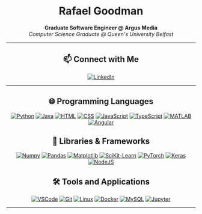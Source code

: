 <div align="center">
  
# **Rafael Goodman**

**Graduate Software Engineer @ Argus Media**  
_Computer Science Graduate @ Queen's University Belfast_

---

## 📫 Connect with Me

[![LinkedIn](https://upload.wikimedia.org/wikipedia/commons/8/81/LinkedIn_icon.svg)](https://linkedin.com/in/rafaelgoodman)

---

## 🌐 Programming Languages

[![Python](https://img.shields.io/badge/Python-3776AB?style=for-the-badge&logo=python&logoColor=white)](https://www.python.org)
[![Java](https://img.shields.io/badge/Java-3B66BC.svg?style=for-the-badge&logo=Java&logoColor=white)](https://www.java.com)
[![HTML](https://img.shields.io/badge/HTML5-E34F26.svg?style=for-the-badge&logo=HTML5&logoColor=white)](https://www.w3.org/html/)
[![CSS](https://img.shields.io/badge/CSS-663399.svg?style=for-the-badge&logo=CSS&logoColor=white)](https://www.w3schools.com/css/)
[![JavaScript](https://img.shields.io/badge/Javascript-FFA500.svg?style=for-the-badge&logo=Javascript&logoColor=white)](https://developer.mozilla.org/en-US/docs/Web/JavaScript)
[![TypeScript](https://img.shields.io/badge/TypeScript-3178C6.svg?style=for-the-badge&logo=TypeScript&logoColor=white)](https://www.typescriptlang.org/)
[![MATLAB](https://img.shields.io/badge/Matlab-FC521F.svg?style=for-the-badge&logo=Matlab&logoColor=white)](https://www.mathworks.com/)
[![Angular](https://img.shields.io/badge/Angular-D00000.svg?style=for-the-badge&logo=Angular&logoColor=white)](https://angular.io)

## 📖 Libraries & Frameworks
[![Numpy](https://img.shields.io/badge/NumPy-013243.svg?style=for-the-badge&logo=NumPy&logoColor=white)](https://numpy.org/)
[![Pandas](https://img.shields.io/badge/pandas-150458.svg?style=for-the-badge&logo=pandas&logoColor=white)](https://pandas.pydata.org/)
[![Matplotlib](https://img.shields.io/badge/Matplotlib-4B5562.svg?style=for-the-badge&logo=matplotlib&logoColor=white)](https://matplotlib.org/)
[![SciKit-Learn](https://img.shields.io/badge/scikitlearn-F7931E.svg?style=for-the-badge&logo=scikit-learn&logoColor=white)](https://scikit-learn.org/)
[![PyTorch](https://img.shields.io/badge/PyTorch-EE4C2C.svg?style=for-the-badge&logo=PyTorch&logoColor=white)](https://pytorch.org/)
[![Keras](https://img.shields.io/badge/Keras-D00000.svg?style=for-the-badge&logo=Keras&logoColor=white)](https://keras.io/)
[![NodeJS](https://img.shields.io/badge/Node.js-5FA04E.svg?style=for-the-badge&logo=nodedotjs&logoColor=white)](https://nodejs.org)

## 🛠️ Tools and Applications

[![VSCode](<https://img.shields.io/badge/Visual Studio Code-2185D0.svg?style=for-the-badge&logo=visualstudiocode&logoColor=white>)](https://code.visualstudio.com/)
[![Git](https://img.shields.io/badge/Git-F05032.svg?style=for-the-badge&logo=Git&logoColor=white)](https://git-scm.com/)
[![Linux](https://img.shields.io/badge/Linux-728E9B.svg?style=for-the-badge&logo=Linux&logoColor=white)](https://www.linux.org/)
[![Docker](https://img.shields.io/badge/Docker-2496ED.svg?style=for-the-badge&logo=Docker&logoColor=white)](https://www.docker.com/)
[![MySQL](https://img.shields.io/badge/MySQL-4479A1.svg?style=for-the-badge&logo=MySQL&logoColor=white)](https://www.mysql.com/)
[![Jupyter](https://img.shields.io/badge/Jupyter-F37626.svg?style=for-the-badge&logo=Jupyter&logoColor=white)](https://jupyter.org/)

---

</div>
